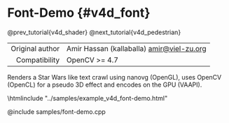 # Font-Demo {#v4d_font}

@prev_tutorial{v4d_shader}
@next_tutorial{v4d_pedestrian}

|    |    |
| -: | :- |
| Original author | Amir Hassan (kallaballa) <amir@viel-zu.org> |
| Compatibility | OpenCV >= 4.7 |

Renders a Star Wars like text crawl using nanovg (OpenGL), uses OpenCV (OpenCL) for a pseudo 3D effect and encodes on the GPU (VAAPI).

\htmlinclude "../samples/example_v4d_font-demo.html"

@include samples/font-demo.cpp

